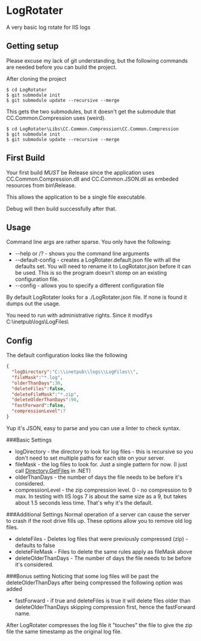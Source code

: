 # LogRotater
A very basic log rotate for IIS logs

## Getting setup
Please excuse my lack of git understanding, but the following commands are needed before you can build the project.

After cloning the project

```
$ cd LogRotater
$ git submodule init
$ git submodule update --recursive --merge
```

This gets the two submodules, but it doesn't get the submodule that CC.Common.Compression uses (weird).

```
$ cd LogRotater\Libs\CC.Common.Compression\CC.Common.Compression
$ git submodule init
$ git submodule update --recursive --merge
```

## First Build
Your first build *MUST* be Release since the application uses CC.Common.Compression.dll and CC.Common.JSON.dll as embeded resources from bin\Release.

This allows the application to be a single file executable.

Debug will then build successfully after that.

## Usage
Command line args are rather sparse. You only have the following:
  - --help or /? - shows you the command line arguments
  - --default-config - creates a LogRotater.default.json file with all the defaults set. You will need to rename it to LogRotator.json before it can be used. This is so the program doesn't stomp on an existing configuration file.
  - --config <filepath> - allows you to specify a different configuration file

By default LogRotater looks for a ./LogRotater.json file. If none is found it dumps out the usage.

You need to run with administrative rights. Since it modifys C:\inetpub\logs\LogFiles\

## Config

The default configuration looks like the following
```json
{
  "logDirectory":"C:\\inetpub\\logs\\LogFiles\\", 
  "fileMask":"*.log", 
  "olderThanDays":30, 
  "deleteFiles":false, 
  "deleteFileMask":"*.zip", 
  "deleteOlderThanDays":90, 
  "fastForward":false, 
  "compressionLevel":7
}
```

Yup it's JSON, easy to parse and you can use a linter to check syntax.

###Basic Settings
  - logDirectory - the directory to look for log files - this is recursive so you don't need to set multiple paths for each site on your server.
  - fileMask - the log files to look for. Just a single pattern for now. (I just call [Directory.GetFiles](https://msdn.microsoft.com/en-us/library/vstudio/ms143316.aspx) in .NET)
  - olderThanDays - the number of days the file needs to be before it's considered.
  - compressionLevel - the zip compression level. 0 - no compression to 9 max. In testing with IIS logs 7 is about the same size as a 9, but takes about 1.5 seconds less time. That's why it's the default.

###Additional Settings
Normal operation of a server can cause the server to crash if the root drive fills up. These options allow you to remove old log files.

  - deleteFiles - Deletes log files that were previously compressed (zip) - defaults to false
  - deleteFileMask - Files to delete the same rules apply as fileMask above
  - deleteOlderThanDays - The number of days the file needs to be before it's considered.

###Bonus setting
Noticing that some log files will be past the deleteOlderThanDays after being compressed the following option was added
  
  - fastForward - if true and deleteFiles is true it will delete files older than deleteOlderThanDays skipping compression first, hence the fastForward name.

After LogRotater compresses the log file it "touches" the file to give the zip file the same timestamp as the original log file.